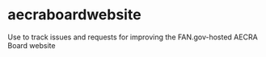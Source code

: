 # aecraboardwebsite
Use to track issues and requests for improving the FAN.gov-hosted AECRA Board website
